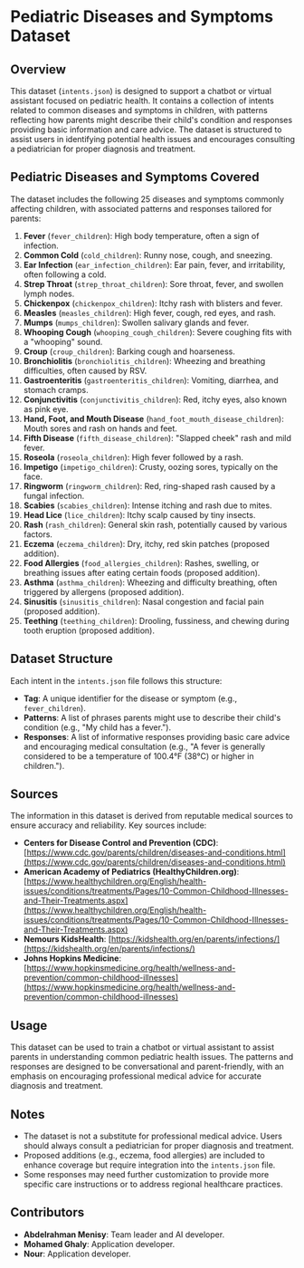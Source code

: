 # Pediatric Diseases and Symptoms Dataset

## Overview
This dataset (`intents.json`) is designed to support a chatbot or virtual assistant focused on pediatric health. It contains a collection of intents related to common diseases and symptoms in children, with patterns reflecting how parents might describe their child's condition and responses providing basic information and care advice. The dataset is structured to assist users in identifying potential health issues and encourages consulting a pediatrician for proper diagnosis and treatment.

## Pediatric Diseases and Symptoms Covered
The dataset includes the following 25 diseases and symptoms commonly affecting children, with associated patterns and responses tailored for parents:

1. **Fever** (`fever_children`): High body temperature, often a sign of infection.
2. **Common Cold** (`cold_children`): Runny nose, cough, and sneezing.
3. **Ear Infection** (`ear_infection_children`): Ear pain, fever, and irritability, often following a cold.
4. **Strep Throat** (`strep_throat_children`): Sore throat, fever, and swollen lymph nodes.
5. **Chickenpox** (`chickenpox_children`): Itchy rash with blisters and fever.
6. **Measles** (`measles_children`): High fever, cough, red eyes, and rash.
7. **Mumps** (`mumps_children`): Swollen salivary glands and fever.
8. **Whooping Cough** (`whooping_cough_children`): Severe coughing fits with a "whooping" sound.
9. **Croup** (`croup_children`): Barking cough and hoarseness.
10. **Bronchiolitis** (`bronchiolitis_children`): Wheezing and breathing difficulties, often caused by RSV.
11. **Gastroenteritis** (`gastroenteritis_children`): Vomiting, diarrhea, and stomach cramps.
12. **Conjunctivitis** (`conjunctivitis_children`): Red, itchy eyes, also known as pink eye.
13. **Hand, Foot, and Mouth Disease** (`hand_foot_mouth_disease_children`): Mouth sores and rash on hands and feet.
14. **Fifth Disease** (`fifth_disease_children`): "Slapped cheek" rash and mild fever.
15. **Roseola** (`roseola_children`): High fever followed by a rash.
16. **Impetigo** (`impetigo_children`): Crusty, oozing sores, typically on the face.
17. **Ringworm** (`ringworm_children`): Red, ring-shaped rash caused by a fungal infection.
18. **Scabies** (`scabies_children`): Intense itching and rash due to mites.
19. **Head Lice** (`lice_children`): Itchy scalp caused by tiny insects.
20. **Rash** (`rash_children`): General skin rash, potentially caused by various factors.
21. **Eczema** (`eczema_children`): Dry, itchy, red skin patches (proposed addition).
22. **Food Allergies** (`food_allergies_children`): Rashes, swelling, or breathing issues after eating certain foods (proposed addition).
23. **Asthma** (`asthma_children`): Wheezing and difficulty breathing, often triggered by allergens (proposed addition).
24. **Sinusitis** (`sinusitis_children`): Nasal congestion and facial pain (proposed addition).
25. **Teething** (`teething_children`): Drooling, fussiness, and chewing during tooth eruption (proposed addition).

## Dataset Structure
Each intent in the `intents.json` file follows this structure:
- **Tag**: A unique identifier for the disease or symptom (e.g., `fever_children`).
- **Patterns**: A list of phrases parents might use to describe their child's condition (e.g., "My child has a fever.").
- **Responses**: A list of informative responses providing basic care advice and encouraging medical consultation (e.g., "A fever is generally considered to be a temperature of 100.4°F (38°C) or higher in children.").

## Sources
The information in this dataset is derived from reputable medical sources to ensure accuracy and reliability. Key sources include:
- **Centers for Disease Control and Prevention (CDC)**: [https://www.cdc.gov/parents/children/diseases-and-conditions.html](https://www.cdc.gov/parents/children/diseases-and-conditions.html)
- **American Academy of Pediatrics (HealthyChildren.org)**: [https://www.healthychildren.org/English/health-issues/conditions/treatments/Pages/10-Common-Childhood-Illnesses-and-Their-Treatments.aspx](https://www.healthychildren.org/English/health-issues/conditions/treatments/Pages/10-Common-Childhood-Illnesses-and-Their-Treatments.aspx)
- **Nemours KidsHealth**: [https://kidshealth.org/en/parents/infections/](https://kidshealth.org/en/parents/infections/)
- **Johns Hopkins Medicine**: [https://www.hopkinsmedicine.org/health/wellness-and-prevention/common-childhood-illnesses](https://www.hopkinsmedicine.org/health/wellness-and-prevention/common-childhood-illnesses)

## Usage
This dataset can be used to train a chatbot or virtual assistant to assist parents in understanding common pediatric health issues. The patterns and responses are designed to be conversational and parent-friendly, with an emphasis on encouraging professional medical advice for accurate diagnosis and treatment.

## Notes
- The dataset is not a substitute for professional medical advice. Users should always consult a pediatrician for proper diagnosis and treatment.
- Proposed additions (e.g., eczema, food allergies) are included to enhance coverage but require integration into the `intents.json` file.
- Some responses may need further customization to provide more specific care instructions or to address regional healthcare practices.

## Contributors
- **Abdelrahman Menisy**: Team leader and AI developer.
- **Mohamed Ghaly**: Application developer.
- **Nour**: Application developer.
